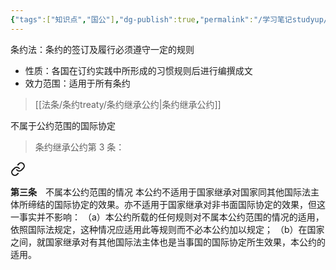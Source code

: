 ```yaml
---
{"tags":["知识点","国公"],"dg-publish":true,"permalink":"/学习笔记studyup/国际公法/条约法/","dgPassFrontmatter":true,"created":"2024-11-12T09:50:50.937+08:00","updated":"2024-11-12T10:16:59.480+08:00"}
---
```


条约法：条约的签订及履行必须遵守一定的规则
- 性质：各国在订约实践中所形成的习惯规则后进行编撰成文
- 效力范围：适用于所有条约

> [[法条/条约treaty/条约继承公约\|条约继承公约]]

不属于公约范围的国际协定
>条约继承公约第 3 条：
<div class="transclusion internal-embed is-loaded"><a class="markdown-embed-link" href="//treaty//#t3" aria-label="Open link"><svg xmlns="http://www.w3.org/2000/svg" width="24" height="24" viewBox="0 0 24 24" fill="none" stroke="currentColor" stroke-width="2" stroke-linecap="round" stroke-linejoin="round" class="svg-icon lucide-link"><path d="M10 13a5 5 0 0 0 7.54.54l3-3a5 5 0 0 0-7.07-7.07l-1.72 1.71"></path><path d="M14 11a5 5 0 0 0-7.54-.54l-3 3a5 5 0 0 0 7.07 7.07l1.71-1.71"></path></svg></a><div class="markdown-embed">



**第三条**　不属本公约范围的情况
本公约不适用于国家继承对国家同其他国际法主体所缔结的国际协定的效果。亦不适用于国家继承对非书面国际协定的效果，但这一事实并不影响：
（a）本公约所载的任何规则对不属本公约范围的情况的适用，依照国际法规定，这种情况应适用此等规则而不必本公约加以规定；
（b）在国家之间，就国家继承对有其他国际法主体也是当事国的国际协定所生效果，本公约的适用。 

</div></div>
